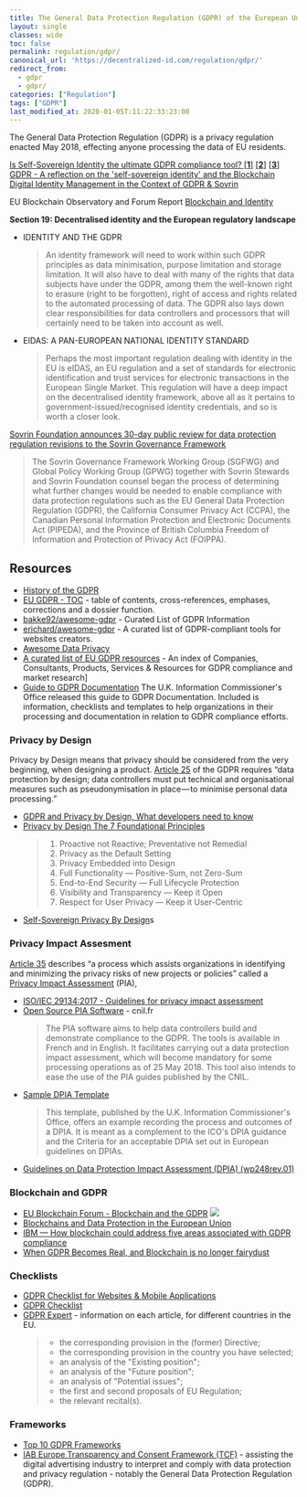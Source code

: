```yaml
---
title: The General Data Protection Regulation (GDPR) of the European Union
layout: single
classes: wide
toc: false
permalink: regulation/gdpr/
canonical_url: 'https://decentralized-id.com/regulation/gdpr/'
redirect_from: 
  - gdpr
  - gdpr/
categories: ["Regulation"]
tags: ["GDPR"]
last_modified_at: 2020-01-05T:11:22:33:23:00
---
```


The General Data Protection Regulation (GDPR) is a privacy regulation enacted May 2018, effecting anyone processing the data of EU residents.

[Is Self-Sovereign Identity the ultimate GDPR compliance tool? [**1**]](https://medium.com/evernym/is-self-sovereign-identity-ssi-the-ultimate-gdpr-compliance-tool-9d8110752f89) [[**2**](https://medium.com/evernym/is-self-sovereign-identity-ssi-the-ultimate-gdpr-compliance-tool-40db94c1c437)] [[**3**](https://medium.com/evernym/is-self-sovereign-identity-ssi-the-ultimate-gdpr-compliance-tool-7296a3b07769)]
[GDPR - A reflection on the 'self-sovereign identity' and the Blockchain](https://www.linkedin.com/pulse/gdpr-reflection-self-sovereign-identity-blockchain-nicolas-ameye/)
[Digital Identity Management in the Context of GDPR & Sovrin](https://blog.tykn.tech/digital-identity-management-in-the-context-of-gdpr-sovrin-43028247378b)

EU Blockchain Observatory and Forum Report [Blockchain and Identity](https://www.eublockchainforum.eu/sites/default/files/report_identity_v0.9.4.pdf)

**Section 19: Decentralised identity and the European regulatory landscape**
  * IDENTITY AND THE GDPR
    > An identity framework will need to work within such GDPR principles as data minimisation, purpose limitation and storage limitation. It will also have to deal with many of the rights that data subjects have under the GDPR, among them the well-known right to erasure (right to be forgotten), right of access and rights related to the automated processing of data. The GDPR also lays down clear responsibilities for data controllers and processors that will certainly need to be taken into account as well. 
  * EIDAS: A PAN-EUROPEAN NATIONAL IDENTITY STANDARD
    > Perhaps the most important regulation dealing with identity in the EU is eIDAS, an EU regulation and a set of standards for electronic identification and trust services for electronic transactions in the European Single Market. This regulation will have a deep impact on the decentralised identity framework, above all as it pertains to government-issued/recognised identity credentials, and so is worth a closer look.


[Sovrin Foundation announces 30-day public review for data protection regulation revisions to the Sovrin Governance Framework](https://sovrin.org/sovrin-foundation-announces-30-day-public-review-for-data-protection-regulation-revisions-to-the-sovrin-governance-framework/)
  > The Sovrin Governance Framework Working Group (SGFWG) and Global Policy Working Group (GPWG) together with Sovrin Stewards and Sovrin Foundation counsel began the process of determining what further changes would be needed to enable compliance with data protection regulations such as the EU General Data Protection Regulation (GDPR), the California Consumer Privacy Act (CCPA), the Canadian Personal Information Protection and Electronic Documents Act (PIPEDA), and the Province of British Columbia Freedom of Information and Protection of Privacy Act (FOIPPA).

## Resources

* [History of the GDPR](https://edps.europa.eu/data-protection/data-protection/legislation/history-general-data-protection-regulation_en)
* [EU GDPR - TOC](http://www.privacy-regulation.eu/en/index.htm) - table of contents, cross-references, emphases, corrections and a dossier function.
* [bakke92/awesome-gdpr](https://github.com/bakke92/awesome-gdpr) - Curated List of GDPR Information
* [erichard/awesome-gdpr](https://github.com/erichard/awesome-gdpr) - A curated list of GDPR-compliant tools for websites creators.
* [Awesome Data Privacy](https://github.com/yilmaztolga/awesome-data-privacy)
* [A curated list of EU GDPR resources](https://gdprindex.com) - An index of Companies, Consultants, Products, Services & Resources for GDPR compliance and market research]
* [Guide to GDPR Documentation](https://iapp.org/resources/article/guide-to-gdpr-documentation/)
The U.K. Information Commissioner's Office released this guide to GDPR Documentation. Included is information, checklists and templates to help organizations in their processing and documentation in relation to GDPR compliance efforts.


### Privacy by Design

Privacy by Design means that privacy should be considered from the very beginning, when designing a product. [Article 25](https://iapp.org/resources/article/the-eu-general-data-protection-regulation/#A25) of the GDPR requires “data protection by design; data controllers must put technical and organisational measures such as pseudonymisation in place — to minimise personal data processing.”

* [GDPR and Privacy by Design, What developers need to know](https://medium.com/@sphereidentity/gdpr-and-privacy-by-design-what-developers-need-to-know-fa5a936da65a)
* [Privacy by Design The 7 Foundational Principles](https://www.ipc.on.ca/wp-content/uploads/Resources/7foundationalprinciples.pdf) 
  > 1. Proactive not Reactive; Preventative not Remedial
  > 2. Privacy as the Default Setting
  > 3. Privacy Embedded into Design
  > 4. Full Functionality — Positive-Sum, not Zero-Sum
  > 5. End-to-End Security — Full Lifecycle Protection
  > 6. Visibility and Transparency — Keep it Open
  > 7. Respect for User Privacy — Keep it User-Centric
* [Self-Sovereign Privacy By Design](https://github.com/sovrin-foundation/protocol/blob/master/self_sovereign_privacy_by_design_v1.md)s


### Privacy Impact Assesment

[Article 35](http://www.privacy-regulation.eu/en/article-35-data-protection-impact-assessment-GDPR.htm) describes “a process which assists organizations in identifying and minimizing the privacy risks of new projects or policies” called a [Privacy Impact Assessment](https://en.wikipedia.org/wiki/Privacy_Impact_Assessment) (PIA), 

* [ISO/IEC 29134:2017 - Guidelines for privacy impact assessment](https://www.iso.org/standard/62289.html)
* [Open Source PIA Software](https://www.cnil.fr/en/open-source-pia-software-helps-carry-out-data-protection-impact-assesment) - cnil.fr
  > The PIA software aims to help data controllers build and demonstrate compliance to the GDPR. The tools is available in French and in English. It facilitates carrying out a data protection impact assessment, which will become mandatory for some processing operations as of  25 May 2018. This tool also intends to ease the use of the PIA guides published by the CNIL. 
* [Sample DPIA Template](https://iapp.org/resources/article/sample-dpia-template/)
  > This template, published by the U.K. Information Commissioner's Office, offers an example recording the process and outcomes of a DPIA. It is meant as a complement to the ICO's DPIA guidance and the Criteria for an acceptable DPIA set out in European guidelines on DPIAs.
* [Guidelines on Data Protection Impact Assessment (DPIA) (wp248rev.01)](https://ec.europa.eu/newsroom/article29/item-detail.cfm?item_id=611236)

### Blockchain and GDPR

* [EU Blockchain Forum - Blockchain and the GDPR](https://www.eublockchainforum.eu/sites/default/files/reports/20181016_report_gdpr.pdf)
  [![](https://i.imgur.com/HADdi6N.jpg)](https://www.eublockchainforum.eu/sites/default/files/reports/20181016_report_gdpr.pdf)
* [Blockchains and Data Protection in the European Union](https://papers.ssrn.com/sol3/papers.cfm?abstract_id=3080322)
* [IBM — How blockchain could address five areas associated with GDPR compliance](https://www-01.ibm.com/common/ssi/cgi-bin/ssialias?htmlfid=61014461USEN)
* [When GDPR Becomes Real, and Blockchain is no longer fairydust](https://github.com/WebOfTrustInfo/rebooting-the-web-of-trust-fall2017/blob/master/final-documents/gdpr.md)


### Checklists

* [GDPR Checklist for Websites & Mobile Applications](https://github.com/InspireNL/GDPR-Checklist-for-Websites-and-Apps)
* [GDPR Checklist](https://gdprchecklist.io)
* [GDPR Expert](https://www.gdpr-expert.com) - information on each article, for different countries in the EU.
  > - the corresponding provision in the (former) Directive;
  > - the corresponding provision in the country you have selected;
  > - an analysis of the "Existing position";
  > - an analysis of the "Future position";
  > - an analysis of "Potential issues";
  > - the first and second proposals of EU Regulation;
  > - the relevant recital(s).

### Frameworks

* [Top 10 GDPR Frameworks](https://alpin.io/blog/top-10-gdpr-frameworks/)
* [IAB Europe Transparency and Consent Framework (TCF)](https://github.com/InteractiveAdvertisingBureau/GDPR-Transparency-and-Consent-Framework/blob/master/Consent%20string%20and%20vendor%20list%20formats%20v1.1%20Final.md) - assisting the digital advertising industry to interpret and comply with data protection and privacy regulation - notably the General Data Protection Regulation (GDPR).
